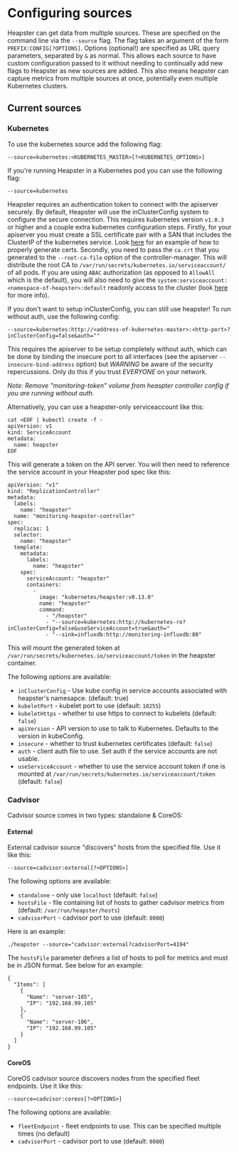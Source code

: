 Configuring sources
===================

Heapster can get data from multiple sources. These are specified on the command line
via the `--source` flag. The flag takes an argument of the form `PREFIX:CONFIG[?OPTIONS]`.
Options (optional!) are specified as URL query parameters, separated by `&` as normal.
This allows each source to have custom configuration passed to it without needing to
continually add new flags to Heapster as new sources are added. This also means
heapster can capture metrics from multiple sources at once, potentially even multiple
Kubernetes clusters.

## Current sources
### Kubernetes
To use the kubernetes source add the following flag:

```
--source=kubernetes:<KUBERNETES_MASTER>[?<KUBERNETES_OPTIONS>]
```

If you're running Heapster in a Kubernetes pod you can use the following flag:

```
--source=kubernetes
```
Heapster requires an authentication token to connect with the apiserver securely. By default, Heapster will use the inClusterConfig system to configure the secure connection. This requires kubernetes version `v1.0.3` or higher and a couple extra kubernetes configuration steps. Firstly, for your apiserver you must create a SSL certificate pair with a SAN that includes the ClusterIP of the kubernetes service. Look [here](https://github.com/kubernetes/kubernetes/blob/e4fde6d2cae2d924a4eb72d1e3b2639f057bb8c1/cluster/gce/util.sh#L497-L559) for an example of how to properly generate certs. Secondly, you need to pass the `ca.crt` that you generated to the `--root-ca-file` option of the controller-manager. This will distribute the root CA to `/var/run/secrets/kubernetes.io/serviceaccount/` of all pods. If you are using `ABAC` authorization (as opposed to `AllowAll` which is the default), you will also need to give the `system:serviceaccount:<namespace-of-heapster>:default` readonly access to the cluster (look [here](https://github.com/kubernetes/kubernetes/blob/master/docs/admin/authorization.md#a-quick-note-on-service-accounts) for more info).

If you don't want to setup inClusterConfig, you can still use heapster! To run without auth, use the following config:
```
--source=kubernetes:http://<address-of-kubernetes-master>:<http-port>?inClusterConfig=false&auth=""
```

This requires the apiserver to be setup completely without auth, which can be done by binding the insecure port to all interfaces (see the apiserver `--insecure-bind-address` option) but *WARNING* be aware of the security repercussions. Only do this if you trust *EVERYONE* on your network.

*Note: Remove "monitoring-token" volume from heaspter controller config if you are running without auth.*

Alternatively, you can use a heapster-only serviceaccount like this:

```
cat <EOF | kubectl create -f -
apiVersion: v1
kind: ServiceAccount
metadata:
  name: heapster
EOF
```

This will generate a token on the API server. You will then need to reference the service account in your Heapster pod spec like this:

```
apiVersion: "v1"
kind: "ReplicationController"
metadata:
  labels:
    name: "heapster"
  name: "monitoring-heapster-controller"
spec:
  replicas: 1
  selector:
    name: "heapster"
  template:
    metadata:
      labels:
        name: "heapster"
    spec:
      serviceAccount: "heapster"
      containers:
        -
          image: "kubernetes/heapster:v0.13.0"
          name: "heapster"
          command:
            - "/heapster"
            - "--source=kubernetes:http://kubernetes-ro?inClusterConfig=false&useServiceAccount=true&auth="
            - "--sink=influxdb:http://monitoring-influxdb:80"
```

This will mount the generated token at `/var/run/secrets/kubernetes.io/serviceaccount/token` in the heapster container.


The following options are available:
* `inClusterConfig` - Use kube config in service accounts associated with heapster's namesapce. (default: true)
* `kubeletPort` - kubelet port to use (default: `10255`)
* `kubeletHttps` - whether to use https to connect to kubelets (default: `false`)
* `apiVersion` - API version to use to talk to Kubernetes. Defaults to the version in kubeConfig.
* `insecure` - whether to trust kubernetes certificates (default: `false`)
* `auth` - client auth file to use. Set auth if the service accounts are not usable.
* `useServiceAccount` - whether to use the service account token if one is mounted at `/var/run/secrets/kubernetes.io/serviceaccount/token` (default: `false`)


### Cadvisor
Cadvisor source comes in two types: standalone & CoreOS:

#### External
External cadvisor source "discovers" hosts from the specified file. Use it like this:

```
--source=cadvisor:external[?<OPTIONS>]
```

The following options are available:

* `standalone` - only use `localhost` (default: `false`)
* `hostsFile` - file containing list of hosts to gather cadvisor metrics from (default: `/var/run/heapster/hosts`)
* `cadvisorPort` - cadvisor port to use (default: `8080`)

Here is an example:
```shell
./heapster --source="cadvisor:external?cadvisorPort=4194"
```

The `hostsFile` parameter defines a list of hosts to poll for metrics and must be in JSON format. See below for an example:

```
{
  "Items": [
    {
      "Name": "server-105",
      "IP": "192.168.99.105"
    },
    {
      "Name": "server-106",
      "IP": "192.168.99.105"
    }
  ]
}
```

#### CoreOS
CoreOS cadvisor source discovers nodes from the specified fleet endpoints. Use it like this:

```
--source=cadvisor:coreos[?<OPTIONS>]
```

The following options are available:

* `fleetEndpoint` - fleet endpoints to use. This can be specified multiple times (no default)
* `cadvisorPort` - cadvisor port to use (default: `8080`)
